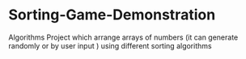 # Sorting-Game-Demonstration
Algorithms Project which arrange arrays of numbers (it can generate randomly or by user input ) using different sorting algorithms
